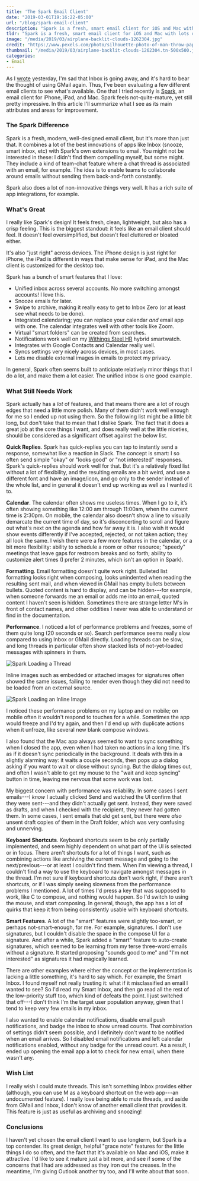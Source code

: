 ```yaml
---
title: 'The Spark Email Client'
date: "2019-03-01T19:16:22-05:00"
url: "/blog/spark-email-client"
description: "Spark is a fresh, smart email client for iOS and Mac with lots of great features, but it still has a couple of rough edges."
tldr: "Spark is a fresh, smart email client for iOS and Mac with lots of great features, but it still has a couple of rough edges. Nonetheless it's still a top contender in my list to replace Inbox, which is being discontinued."
image: "/media/2019/03/airplane-backlit-clouds-1262304.jpg"
credit: "https://www.pexels.com/photo/silhouette-photo-of-man-throw-paper-plane-1262304/"
thumbnail: "/media/2019/03/airplane-backlit-clouds-1262304.tn-500x500.jpg"
categories:
- Email
---
```

As I [wrote](/blog/inbox-by-google-email-client) yesterday, I'm sad that Inbox is going away, and it's hard to bear the thought of using GMail again.
Thus, I've been evaluating a few different email clients to see what's available.
One that I tried recently is [Spark](https://sparkmailapp.com/), an email client for iPhone, iPad, and Mac.
Spark feels not-quite-mature, yet still pretty impressive.
In this article I'll summarize what I see as its main attributes and areas for improvement.
<!--more-->

### The Spark Difference

Spark is a fresh, modern, well-designed email client, but it's more than just that.
It combines a lot of the best innovations of apps like Inbox (snooze, smart inbox, etc) with Spark's own extensions to email.
You might not be interested in these: I didn't find them compelling myself, but some might.
They include a kind of team-chat feature where a chat thread is associated with an email, for example.
The idea is to enable teams to collaborate around emails without sending them back-and-forth constantly.

Spark also does a lot of non-innovative things very well.
It has a rich suite of app integrations, for example.

### What's Great

I really like Spark's design!
It feels fresh, clean, lightweight, but also has a crisp feeling.
This is the biggest standout: it feels like an email client should feel.
It doesn't feel oversimplified, but doesn't feel cluttered or bloated either.

It's also "just right" across devices.
The iPhone design is just right for iPhone, the iPad is different in ways that make sense for iPad, and the Mac client is customized for the desktop too.

Spark has a bunch of smart features that I love:

- Unified inbox across several accounts. No more switching amongst accounts! I love this.
- Snooze emails for later.
- Swipe to archive, making it really easy to get to Inbox Zero (or at least see what needs to be done).
- Integrated calendaring; you can replace your calendar *and* email app with one. The calendar integrates well with other tools like Zoom.
- Virtual "smart folders" can be created from searches.
- Notifications work well on my [Withings Steel HR](/blog/best-fitness-activity-sleep-tracking-watch/) hybrid smartwatch.
- Integrates with Google Contacts and Calendar really well.
- Syncs settings very nicely across devices, in most cases.
- Lets me disable external images in emails to protect my privacy.

In general, Spark often seems built to anticipate relatively minor things that I do a lot, and make them a lot easier.
The unified inbox is one good example.

### What Still Needs Work

Spark actually has a *lot* of features, and that means there are a lot of rough edges that need a little more polish.
Many of them didn't work well enough for me so I ended up not using them.
So the following list might be a little bit long, but don't take that to mean that I dislike Spark.
The fact that it does a great job at the core things I want, and does really well at the little niceties, should be considered as a significant offset against the below list.

**Quick Replies**. Spark has quick-replies you can tap to instantly send a response, somewhat like a reaction in Slack.
The concept is smart: I so often send simple "okay" or "looks good" or "not interested" responses.
Spark's quick-replies should work well for that.
But it's a relatively fixed list without a lot of flexibility, and the resulting emails are a bit weird, and use a different font and have an image/icon, and go only to the sender instead of the whole list, and in general it doesn't end up working as well as I wanted it to.

**Calendar**. The calendar often shows me useless times.
When I go to it, it’s often showing something like 12:00 am through 11:00am, when the current time is 2:30pm.
On mobile, the calendar also doesn't show a line to visually demarcate the current time of day, so it's disconcerting to scroll and figure out what's next on the agenda and how far away it is.
I also wish it would show events differently if I've accepted, rejected, or not taken action; they all look the same.
I wish there were a few more features in the calendar, or a bit more flexibility: ability to schedule a room or other resource; "speedy" meetings that leave gaps for restroom breaks and so forth; ability to customize alert times (I prefer 2 minutes, which isn't an option in Spark).

**Formatting**. Email formatting doesn't quite work right.
Bulleted list formatting looks right when composing, looks unindented when reading the resulting sent mail, and when viewed in GMail has empty bullets between bullets.
Quoted content is hard to display, and can be hidden---for example, when someone forwards me an email or adds me into an email, quoted content I haven't seen is hidden.
Sometimes there are strange letter M's in front of contact names, and other oddities I never was able to understand or find in the documentation.

**Performance**. I noticed a lot of performance problems and freezes, some of them quite long (20 seconds or so).
Search performance seems really slow compared to using Inbox or GMail directly.
Loading threads can be slow, and long threads in particular often show stacked lists of not-yet-loaded messages with spinners in them.

![Spark Loading a Thread](/media/2019/03/spark-spinners.png)

Inline images such as embedded or attached images for signatures often showed the same issues, failing to render even though they did not need to be loaded from an external source.

![Spark Loading an Inline Image](/media/2019/03/spark-inline.png)

I noticed these performance problems on my laptop and on mobile; on mobile often it wouldn't respond to touches for a while.
Sometimes the app would freeze and I'd try again, and then I'd end up with duplicate actions when it unfroze, like several new blank compose windows.

I also found that the Mac app always seemed to want to sync something when I closed the app, even when I had taken no actions in a long time.
It's as if it doesn't sync periodically in the background.
It deals with this in a slightly alarming way: it waits a couple seconds, then pops up a dialog asking if you want to wait or close without syncing.
But the dialog times out, and often I wasn't able to get my mouse to the "wait and keep syncing" button in time, leaving me nervous that some work was lost.

My biggest concern with performance was reliability.
In some cases I sent emails---I *know* I actually clicked Send and watched the UI confirm that they were sent---and they didn't actually get sent.
Instead, they were saved as drafts, and when I checked with the recipient, they never had gotten them.
In some cases, I sent emails that *did* get sent, but there were *also* unsent draft copies of them in the Draft folder, which was very confusing and unnerving.

**Keyboard Shortcuts**. Keyboard shortcuts seem to be only partially implemented, and seem highly dependent on what part of the UI is selected or in focus.
There aren't shortcuts for a lot of things I want, such as combining actions like archiving the current message and going to the next/previous---or at least I couldn't find them.
When I'm viewing a thread, I couldn't find a way to use the keyboard to navigate amongst messages in the thread.
I'm not sure if keyboard shortcuts don't work right, if there aren't shortcuts, or if I was simply seeing slowness from the performance problems I mentioned.
A lot of times I'd press a key that was supposed to work, like C to compose, and nothing would happen.
So I'd switch to using the mouse, and start composing.
In general, though, the app has a lot of quirks that keep it from being consistently usable with keyboard shortcuts.

**Smart Features**. A lot of the "smart" features were slightly too-smart, or perhaps not-smart-enough, for me.
For example, signatures.
I don't use signatures, but I couldn't disable the space in the compose UI for a signature.
And after a while, Spark added a "smart" feature to auto-create signatures, which seemed to be learning from my terse three-word emails without a signature.
It started proposing "sounds good to me" and "I'm not interested" as signatures it had magically learned.

There are other examples where either the concept or the implementation is lacking a little something, it's hard to say which.
For example, the Smart Inbox.
I found myself not really trusting it: what if it misclassified an email I wanted to see?
So I'd read my Smart Inbox, and then go read all the rest of the low-priority stuff too, which kind of defeats the point.
I just switched that off---I don't think I'm the target user population anyway, given that I tend to keep very few emails in my inbox.

I also wanted to enable calendar notifications, disable email push notifications, and badge the inbox to show unread counts.
That combination of settings didn't seem possible, and I definitely don't want to be notified when an email arrives.
So I disabled email notifications and left calendar notifications enabled, without any badge for the unread count.
As a result, I ended up opening the email app a lot to check for new email, when there wasn't any.

### Wish List

I really wish I could mute threads.
This isn't something Inbox provides either (although, you can use M as a keyboard shortcut on the web app---an undocumented feature).
I really love being able to mute threads, and aside from GMail and Inbox, I don't know of another email client that provides it.
This feature is just as useful as archiving and snoozing!

### Conclusions

I haven't yet chosen the email client I want to use longterm, but Spark is a top contender.
Its great design, helpful "grace note" features for the little things I do so often, and the fact that it's available on Mac and iOS, make it attractive.
I'd like to see it mature just a bit more, and see if some of the concerns that I had are addressed as they iron out the creases.
In the meantime, I'm giving Outlook another try too, and I'll write about that soon.